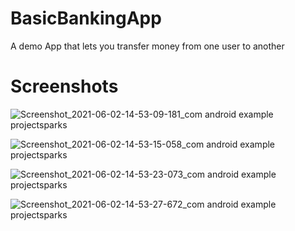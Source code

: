 # BasicBankingApp
A demo App that lets you transfer money from one user to another

# Screenshots

![Screenshot_2021-06-02-14-53-09-181_com android example projectsparks](https://user-images.githubusercontent.com/43573977/120811255-67e17980-c569-11eb-8f97-9d1ba7fce7b0.jpg)

![Screenshot_2021-06-02-14-53-15-058_com android example projectsparks](https://user-images.githubusercontent.com/43573977/120811712-e76f4880-c569-11eb-8506-e0de183151ef.jpg)

![Screenshot_2021-06-02-14-53-23-073_com android example projectsparks](https://user-images.githubusercontent.com/43573977/120811723-ec33fc80-c569-11eb-9b05-62cd8ddd1f0d.jpg)

![Screenshot_2021-06-02-14-53-27-672_com android example projectsparks](https://user-images.githubusercontent.com/43573977/120811740-ef2eed00-c569-11eb-8cc2-6ad811bcb191.jpg)

